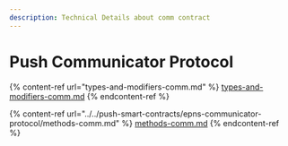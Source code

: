 ```yaml
---
description: Technical Details about comm contract
---
```


# Push Communicator Protocol

{% content-ref url="types-and-modifiers-comm.md" %}
[types-and-modifiers-comm.md](types-and-modifiers-comm.md)
{% endcontent-ref %}

{% content-ref url="../../push-smart-contracts/epns-communicator-protocol/methods-comm.md" %}
[methods-comm.md](../../push-smart-contracts/epns-communicator-protocol/methods-comm.md)
{% endcontent-ref %}
